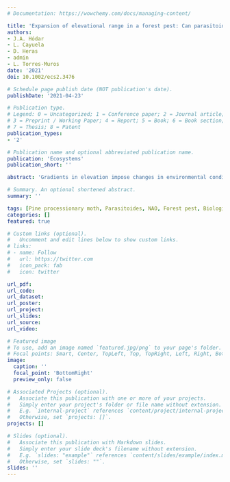 ```yaml
---
# Documentation: https://wowchemy.com/docs/managing-content/

title: 'Expansion of elevational range in a forest pest: Can parasitoids track their hosts?'
authors:
- J.A. Hódar
- L. Cayuela
- D. Heras
- admin
- L. Torres-Muros
date: '2021'
doi: 10.1002/ecs2.3476

# Schedule page publish date (NOT publication's date).
publishDate: '2021-04-23'

# Publication type.
# Legend: 0 = Uncategorized; 1 = Conference paper; 2 = Journal article;
# 3 = Preprint / Working Paper; 4 = Report; 5 = Book; 6 = Book section;
# 7 = Thesis; 8 = Patent
publication_types:
- '2'

# Publication name and optional abbreviated publication name.
publication: 'Ecosystems'
publication_short: ''

abstract: 'Gradients in elevation impose changes in environmental conditions, which in turn modulate species distribution and abundance as well as the interactions they maintain. Along the gradient, interacting species (*e.g.*, predators, parasitoids) can respond to changes in different ways. This study aims to investigate how egg parasitism of a forest pest, the pine processionary moth (PPM), *Thaumetopoea pityocampa*, vary along an elevational gradient (190–2000 m.a.s.l.) in a mountain range of SE Spain, including areas of recent elevational expansion, for a seven years period (2008–2014). We used generalized linear mixed models to ascertain the effect of both elevation and the winter North Atlantic Oscillation (NAO) index (a proxy of interannual climatic conditions) on the rate of parasitism, and the occurrence probabilities of two parasitoid species: a PPM specialist and a generalist species. Since four pine species are stratified along the elevational gradient, we repeated all the analyses separately for lowlands (190–1300 m.a.s.l.) and uplands (1350–2000 m.a.s.l.). Results showed a decrease in both parasitism rate and probability of occurrence of the two main parasitoid species with elevation, although decline was more severe for the specialist species. The effect of elevation was more conspicuous and intense in uplands than in lowlands. Positive NAO winter values, associated with cold and dry winters, reduced the rate of parasitism and the probability of occurrence of the two main parasitoid species—but particularly for the generalist species—as elevation increases. In a context of climate warming, it is crucial to mitigate PPM elevational and latitudinal expansion. Increasing tree diversity at the PPM expansion areas may favor the establishment of parasitoids, which could contribute to synchronizing host– parasitoid interactions and minimize the risk of PPM outbreaks.'

# Summary. An optional shortened abstract.
summary: ''

tags: [Pine processionary moth, Parasitoides, NAO, Forest pest, Biological control] 
categories: []
featured: true

# Custom links (optional).
#   Uncomment and edit lines below to show custom links.
# links:
# - name: Follow
#   url: https://twitter.com
#   icon_pack: fab
#   icon: twitter

url_pdf: 
url_code:
url_dataset:  
url_poster:
url_project:
url_slides:
url_source:
url_video:

# Featured image
# To use, add an image named `featured.jpg/png` to your page's folder. 
# Focal points: Smart, Center, TopLeft, Top, TopRight, Left, Right, BottomLeft, Bottom, BottomRight.
image:
  caption: ''
  focal_point: 'BottomRight'
  preview_only: false

# Associated Projects (optional).
#   Associate this publication with one or more of your projects.
#   Simply enter your project's folder or file name without extension.
#   E.g. `internal-project` references `content/project/internal-project/index.md`.
#   Otherwise, set `projects: []`.
projects: []

# Slides (optional).
#   Associate this publication with Markdown slides.
#   Simply enter your slide deck's filename without extension.
#   E.g. `slides: "example"` references `content/slides/example/index.md`.
#   Otherwise, set `slides: ""`.
slides: ''
---
```

